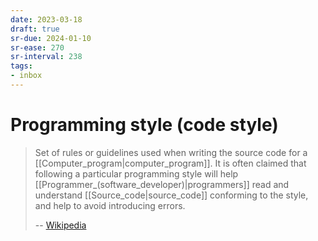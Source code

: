 ```yaml
---
date: 2023-03-18
draft: true
sr-due: 2024-01-10
sr-ease: 270
sr-interval: 238
tags:
- inbox
---
```


# Programming style (code style)

> Set of rules or guidelines used when writing the source code for a
> [[Computer_program|computer_program]]. It is often claimed that following a
> particular programming style will help
> [[Programmer_(software_developer)|programmers]] read and understand
> [[Source_code|source_code]] conforming to the style, and help to avoid
> introducing errors.
>
> -- [Wikipedia](https://en.wikipedia.org/wiki/Programming_style)